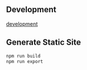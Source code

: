 ## Development

[development](./docs/development)

## Generate Static Site

```sh
npm run build
npm run export
```
